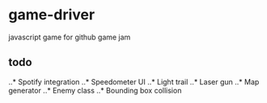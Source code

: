 # game-driver
javascript game for github game jam

## todo
..* Spotify integration
..* Speedometer UI
..* Light trail
..* Laser gun
..* Map generator
..* Enemy class
..* Bounding box collision
